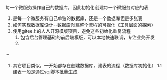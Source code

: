 ####
每一个微服务操作自己的数据库，因此初始化创建每一个微服务对应的表
1. 是每一个微服务有自己单独的数据库，还是一个数据库但是多张表
2. 如何实现数据库设计--数据库创建整个流程的可视化（工具层面的探索）
3. 使用gitee上的人人开源模版项目，避免这些初始化重复流程
    1. 包含后台管理基础的前后端模版，可以本地快速联调，专注业务开发
    2. 
...

####
1. 其它项目类似，一开始都存在创建数据库，建表的流程（数据库初始化）
    1.1 建表一般是通过sql脚本批量生成